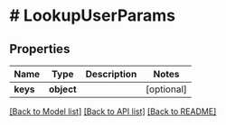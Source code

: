 # # LookupUserParams

## Properties

Name | Type | Description | Notes
------------ | ------------- | ------------- | -------------
**keys** | **object** |  | [optional]

[[Back to Model list]](../../README.md#models) [[Back to API list]](../../README.md#endpoints) [[Back to README]](../../README.md)
